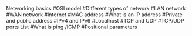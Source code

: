 Networking basics
#OSI model
#Different types of network
#LAN network
#WAN network
#Internet
#MAC address
#What is an IP address
#Private and public address
#IPv4 and IPv6
#Localhost
#TCP and UDP
#TCP/UDP ports List
#What is ping /ICMP
#Positional parameters
